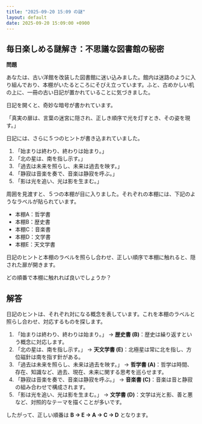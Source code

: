 ```yaml
---
title: "2025-09-20 15:09 の謎"
layout: default
date: 2025-09-20 15:09:00 +0900
---
```

## 毎日楽しめる謎解き：不思議な図書館の秘密

**問題**

あなたは、古い洋館を改装した図書館に迷い込みました。館内は迷路のように入り組んでおり、本棚がいたるところにそびえ立っています。ふと、古めかしい机の上に、一冊の古い日記が置かれていることに気づきました。

日記を開くと、奇妙な暗号が書かれています。

「真実の扉は、言葉の迷宮に隠され、正しき順序で光を灯すとき、その姿を現す。」

日記には、さらに５つのヒントが書き込まれていました。

1.  「始まりは終わり、終わりは始まり。」
2.  「北の星は、南を指し示す。」
3.  「過去は未来を照らし、未来は過去を映す。」
4.  「静寂は音楽を奏で、音楽は静寂を呼ぶ。」
5.  「影は光を追い、光は影を生まむ。」

周囲を見渡すと、５つの本棚が目に入りました。それぞれの本棚には、下記のようなラベルが貼られています。

*   本棚A：哲学書
*   本棚B：歴史書
*   本棚C：音楽書
*   本棚D：文学書
*   本棚E：天文学書

日記のヒントと本棚のラベルを照らし合わせ、正しい順序で本棚に触れると、隠された扉が開きます。

どの順番で本棚に触れれば良いでしょうか？

## 解答

日記のヒントは、それぞれ対になる概念を表しています。これを本棚のラベルと照らし合わせ、対応するものを探します。

1.  「始まりは終わり、終わりは始まり。」 → **歴史書 (B)**：歴史は繰り返すという概念に対応します。
2.  「北の星は、南を指し示す。」 → **天文学書 (E)**：北極星は常に北を指し、方位磁針は南を指す針がある。
3.  「過去は未来を照らし、未来は過去を映す。」 → **哲学書 (A)**：哲学は時間、存在、知識など、過去、現在、未来に関する思考を巡らせます。
4.  「静寂は音楽を奏で、音楽は静寂を呼ぶ。」 → **音楽書 (C)**：音楽は音と静寂の組み合わせで構成されます。
5.  「影は光を追い、光は影を生まむ。」 → **文学書 (D)**：文学は光と影、善と悪など、対照的なテーマを描くことが多いです。

したがって、正しい順番は **B -> E -> A -> C -> D** となります。
